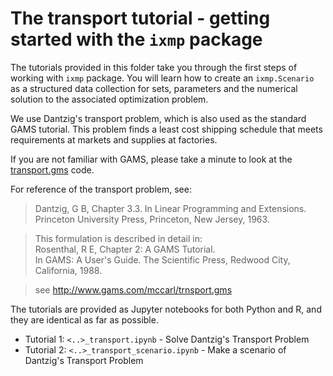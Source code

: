 The transport tutorial - getting started with the ``ixmp`` package
==================================================================

The tutorials provided in this folder take you through the first steps
of working with ``ixmp`` package. You will learn how to create an 
``ixmp.Scenario`` as a structured data collection for sets, parameters
and the numerical solution to the associated optimization problem.

We use Dantzig's transport problem, which is also used as the standard GAMS tutorial.
This problem finds a least cost shipping schedule that meets requirements at markets and supplies at factories.

If you are not familiar with GAMS, please take a minute to look at the [transport.gms](transport.gms) code.

For reference of the transport problem, see:
> Dantzig, G B, Chapter 3.3. In Linear Programming and Extensions.  
> Princeton University Press, Princeton, New Jersey, 1963.

> This formulation is described in detail in:  
> Rosenthal, R E, Chapter 2: A GAMS Tutorial.  
> In GAMS: A User's Guide. The Scientific Press, Redwood City, California, 1988.

> see http://www.gams.com/mccarl/trnsport.gms

The tutorials are provided as Jupyter notebooks for both Python and R, 
and they are identical as far as possible.

 - Tutorial 1: ``<..>_transport.ipynb`` - Solve Dantzig's Transport Problem
 - Tutorial 2: ``<..>_transport_scenario.ipynb`` - Make a scenario of Dantzig's Transport Problem
